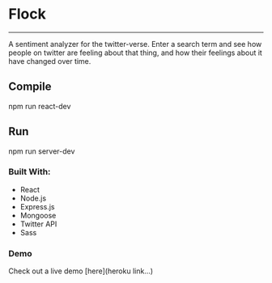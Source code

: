 # Flock
---
A sentiment analyzer for the twitter-verse. Enter a search term and see how people on twitter are feeling about that thing, and how their feelings about it have changed over time.
## Compile
npm run react-dev
## Run
npm run server-dev
### Built With:
- React
- Node.js
- Express.js
- Mongoose
- Twitter API
- Sass
### Demo
Check out a live demo [here](heroku link...)
